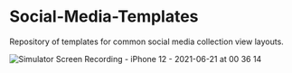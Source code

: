 # Social-Media-Templates
Repository of templates for common social media collection view layouts.

![Simulator Screen Recording - iPhone 12 - 2021-06-21 at 00 36 14](https://user-images.githubusercontent.com/65503160/122707843-dd676e00-d228-11eb-9904-aed077eb869a.gif)


